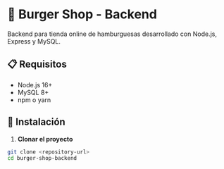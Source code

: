 # 🍔 Burger Shop - Backend

Backend para tienda online de hamburguesas desarrollado con Node.js, Express y MySQL.

## 📋 Requisitos

- Node.js 16+
- MySQL 8+
- npm o yarn

## 🚀 Instalación

1. **Clonar el proyecto**
```bash
git clone <repository-url>
cd burger-shop-backend